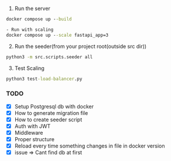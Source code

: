 1. Run the server
```cmd
docker compose up --build

- Run with scaling
docker compose up --scale fastapi_app=3
```
2. Run the seeder(from your project root(outside src dir))
```cmd
python3 -m src.scripts.seeder all
```

3. Test Scaling
```cmd
python3 test-load-balancer.py
```


### TODO
- [x]  Setup Postgresql db with docker
- [x]  How to generate migration file
- [x]  How to create seeder script
- [x]  Auth with JWT
- [x]  Middleware
- [x]  Proper structure
- [x]  Reload every time something changes in file in docker version
- [x]  issue ⇒ Cant find db at first